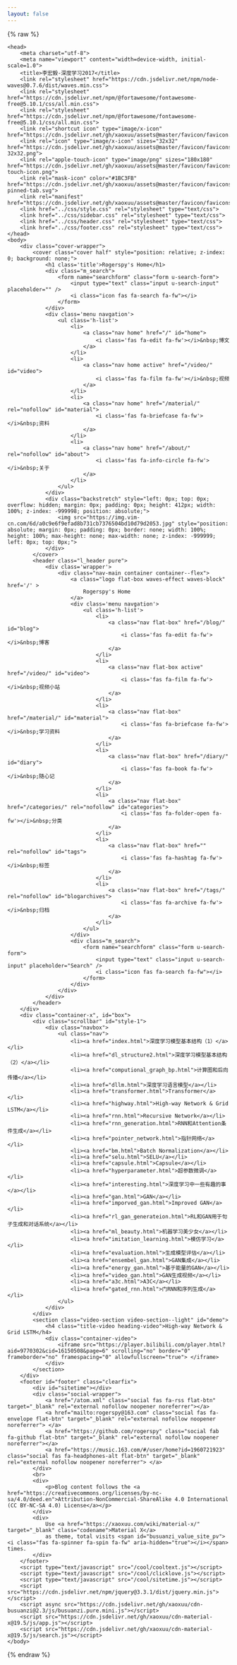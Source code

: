 ```yaml
---
layout: false
---
```


{% raw %}

<!DOCTYPE html>
	<head>		
		<meta charset="utf-8">
		<meta name="viewport" content="width=device-width, initial-scale=1.0">
		<title>李宏毅-深度学习2017</title>
		<link rel="stylesheet" href="https://cdn.jsdelivr.net/npm/node-waves@0.7.6/dist/waves.min.css">
		<link rel="stylesheet" href="https://cdn.jsdelivr.net/npm/@fortawesome/fontawesome-free@5.10.1/css/all.min.css">
		<link rel="stylesheet" href="https://cdn.jsdelivr.net/npm/@fortawesome/fontawesome-free@5.10.1/css/all.min.css">
		<link rel="shortcut icon" type="image/x-icon" href="https://cdn.jsdelivr.net/gh/xaoxuu/assets@master/favicon/favicon.ico">
		<link rel="icon" type="image/x-icon" sizes="32x32" href="https://cdn.jsdelivr.net/gh/xaoxuu/assets@master/favicon/favicons/favicon-32x32.png">
		<link rel="apple-touch-icon" type="image/png" sizes="180x180" href="https://cdn.jsdelivr.net/gh/xaoxuu/assets@master/favicon/favicons/apple-touch-icon.png">
		<link rel="mask-icon" color="#1BC3FB" href="https://cdn.jsdelivr.net/gh/xaoxuu/assets@master/favicon/favicons/safari-pinned-tab.svg">
		<link rel="manifest" href="https://cdn.jsdelivr.net/gh/xaoxuu/assets@master/favicon/favicons/site.webmanifest">
		<link href="../css/style.css" rel="stylesheet" type="text/css">
		<link href="../css/sidebar.css" rel="stylesheet" type="text/css">
		<link href="../css/header.css" rel="stylesheet" type="text/css">
		<link href="../css/footer.css" rel="stylesheet" type="text/css">
	</head>
	<body>
	    <div class="cover-wrapper">
            <cover class="cover half" style="position: relative; z-index: 0; background: none;">
                <h1 class='title'>Rogerspy's Home</h1>
                <div class="m_search">
                    <form name="searchform" class="form u-search-form">
                        <input type="text" class="input u-search-input" placeholder="" />
                        <i class="icon fas fa-search fa-fw"></i>
                    </form>
                </div>
				<div class='menu navgation'>
					<ul class='h-list'>
						<li>
							<a class="nav home" href="/" id="home">
								<i class='fas fa-edit fa-fw'></i>&nbsp;博文
							</a>
						</li>
						<li>
							<a class="nav home active" href="/video/" id="video">
								<i class='fas fa-film fa-fw'></i>&nbsp;视频
							</a>
						</li>
						<li>
							<a class="nav home" href="/material/" rel="nofollow" id="material">
								<i class='fas fa-briefcase fa-fw'></i>&nbsp;资料
							</a>
						</li>
						<li>
							<a class="nav home" href="/about/" rel="nofollow" id="about">
								<i class='fas fa-info-circle fa-fw'></i>&nbsp;关于
							</a>
						</li>
					</ul>
				</div>
				<div class="backstretch" style="left: 0px; top: 0px; overflow: hidden; margin: 0px; padding: 0px; height: 412px; width: 100%; z-index: -999998; position: absolute;">
				    <img src="https://img.vim-cn.com/6d/a0c9e6f9efad8b731cb7376504bd10d79d2053.jpg" style="position: absolute; margin: 0px; padding: 0px; border: none; width: 100%; height: 100%; max-height: none; max-width: none; z-index: -999999; left: 0px; top: 0px;">
				</div>
            </cover>
            <header class="l_header pure">
	            <div class='wrapper'>
					<div class="nav-main container container--flex">
				        <a class="logo flat-box waves-effect waves-block" href='/' >
					        Rogerspy's Home
					    </a>
						<div class='menu navgation'>
							<ul class='h-list'>
								<li>
									<a class="nav flat-box" href="/blog/" id="blog">
										<i class='fas fa-edit fa-fw'></i>&nbsp;博客
									</a>
								</li>
								<li>
									<a class="nav flat-box active" href="/video/" id="video">
										<i class='fas fa-film fa-fw'></i>&nbsp;视频小站
									</a>
								</li>
								<li>
									<a class="nav flat-box" href="/material/" id="material">
										<i class='fas fa-briefcase fa-fw'></i>&nbsp;学习资料
									</a>
								</li>
								<li>
									<a class="nav flat-box" href="/diary/" id="diary">
										<i class='fas fa-book fa-fw'></i>&nbsp;随心记
									</a>
								</li>
								<li>
									<a class="nav flat-box" href="/categories/" rel="nofollow" id="categories">
										<i class='fas fa-folder-open fa-fw'></i>&nbsp;分类
									</a>
								</li>
								<li>
									<a class="nav flat-box" href="" rel="nofollow" id="tags">
										<i class='fas fa-hashtag fa-fw'></i>&nbsp;标签
									</a>
								</li>
								<li>
									<a class="nav flat-box" href="/tags/" rel="nofollow" id="blogarchives">
										<i class='fas fa-archive fa-fw'></i>&nbsp;归档
									</a>
								</li>
							</ul>
						</div>
						<div class="m_search">
							<form name="searchform" class="form u-search-form">
								<input type="text" class="input u-search-input" placeholder="Search" />
								<i class="icon fas fa-search fa-fw"></i>
							</form>
						</div>
		            </div>
	            </div>
	        </header>
		</div>
		<div class="container-x", id="box">
			<div class="scrollbar" id="style-1">
				<div class="navbox">
					<ul class="nav">
						<li><a href="index.html">深度学习模型基本结构（1）</a></li>
						<li><a href="dl_structure2.html">深度学习模型基本结构（2）</a></li>
						<li><a href="computional_graph_bp.html">计算图和后向传播</a></li>
						<li><a href="dllm.html">深度学习语言模型</a></li>
						<li><a href="transformer.html">Transformer</a></li>
						<li><a href="highway.html">High-way Network & Grid LSTM</a></li>
						<li><a href="rnn.html">Recursive Network</a></li>
						<li><a href="rnn_generation.html">RNN和Attention条件生成</a></li>
						<li><a href="pointer_network.html">指针网络</a></li>
						<li><a href="bm.html">Batch Normalization</a></li>
						<li><a href="selu.html">SELU</a></li>
						<li><a href="capsule.html">Capsule</a></li>
						<li><a href="hyperparameter.html">超参数微调</a></li>
						<li><a href="interesting.html">深度学习中一些有趣的事</a></li>
						<li><a href="gan.html">GAN</a></li>
						<li><a href="imporved_gan.html">Improved GAN</a></li>
						<li><a href="rl_gan_generateion.html">RL和GAN用于句子生成和对话系统</a></li>
						<li><a href="ml_beauty.html">机器学习美少女</a></li>
						<li><a href="imitation_learning.html">模仿学习</a></li>
						<li><a href="evaluation.html">生成模型评估</a></li>
						<li><a href="ensembel_gan.html">GAN集成</a></li>
						<li><a href="energy_gan.html">基于能量的GAN</a></li>
						<li><a href="video_gan.html">GAN生成视频</a></li>
						<li><a href="a3c.html">A3C</a></li>
						<li><a href="gated_rnn.html">门RNN和序列生成</a></li>
					</ul>
				</div>
			</div>
			<section class="video-section video-section--light" id="demo">
			    <h4 class="title-video heading-video">High-way Network & Grid LSTM</h4>
				<div class="container-video">
				    <iframe src="https://player.bilibili.com/player.html?aid=9770302&cid=16150508&page=6" scrolling="no" border="0" frameborder="no" framespacing="0" allowfullscreen="true"> </iframe>
				</div>
			</section>
		</div>
		<footer id="footer" class="clearfix">
		    <div id="sitetime"></div>
			<div class="social-wrapper">
				<a href="/atom.xml" class="social fas fa-rss flat-btn" target="_blank" rel="external nofollow noopener noreferrer"></a>
				<a href="mailto:rogerspy@163.com" class="social fas fa-envelope flat-btn" target="_blank" rel="external nofollow noopener noreferrer"> </a>
				<a href="https://github.com/rogerspy" class="social fab fa-github flat-btn" target="_blank" rel="external nofollow noopener noreferrer"></a>
				<a href="https://music.163.com/#/user/home?id=1960721923" class="social fas fa-headphones-alt flat-btn" target="_blank" rel="external nofollow noopener noreferrer"> </a>
			</div>
		    <br>
		    <div>
			    <p>Blog content follows the <a href="https://creativecommons.org/licenses/by-nc-sa/4.0/deed.en">Attribution-NonCommercial-ShareAlike 4.0 International (CC BY-NC-SA 4.0) License</a></p>
		    </div>
		    <div>
			    Use <a href="https://xaoxuu.com/wiki/material-x/" target="_blank" class="codename">Material X</a>
			    as theme, total visits <span id="busuanzi_value_site_pv"><i class="fas fa-spinner fa-spin fa-fw" aria-hidden="true"></i></span> times. 
		    </div>
	    </footer>
		<script type="text/javascript" src="/cool/cooltext.js"></script>
		<script type="text/javascript" src="/cool/clicklove.js"></script>
		<script type="text/javascript" src="/cool/sitetime.js"></script>
		<script src="https://cdn.jsdelivr.net/npm/jquery@3.3.1/dist/jquery.min.js"></script>
		<script async src="https://cdn.jsdelivr.net/gh/xaoxuu/cdn-busuanzi@2.3/js/busuanzi.pure.mini.js"></script>
		<script src="https://cdn.jsdelivr.net/gh/xaoxuu/cdn-material-x@19.5/js/app.js"></script>
        <script src="https://cdn.jsdelivr.net/gh/xaoxuu/cdn-material-x@19.5/js/search.js"></script>
	</body>
</html>

{% endraw %}